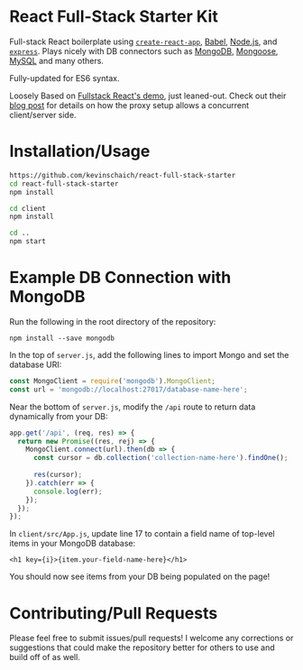 # React Full-Stack Starter Kit

Full-stack React boilerplate using [`create-react-app`](https://github.com/facebookincubator/create-react-app), [Babel](https://babeljs.io/), [Node.js](https://nodejs.org/en/), and [`express`](https://expressjs.com/). Plays nicely with DB connectors such as [MongoDB](https://www.npmjs.com/package/mongodb), [Mongoose](https://www.npmjs.com/package/mongoose), [MySQL](https://www.npmjs.com/package/mysql) and many others.

Fully-updated for ES6 syntax.

Loosely Based on [Fullstack React's demo](https://github.com/fullstackreact/food-lookup-demo), just leaned-out. Check out their [blog post](https://www.fullstackreact.com/articles/using-create-react-app-with-a-server/) for details on how the proxy setup allows a concurrent client/server side.

# Installation/Usage

```bash
https://github.com/kevinschaich/react-full-stack-starter
cd react-full-stack-starter
npm install

cd client
npm install

cd ..
npm start
```

# Example DB Connection with MongoDB

Run the following in the root directory of the repository:

`npm install --save mongodb`

In the top of `server.js`, add the following lines to import Mongo and set the database URI:

```javascript
const MongoClient = require('mongodb').MongoClient;
const url = 'mongodb://localhost:27017/database-name-here';
```

Near the bottom of `server.js`, modify the `/api` route to return data dynamically from your DB:

```javascript
app.get('/api', (req, res) => {
  return new Promise((res, rej) => {
    MongoClient.connect(url).then(db => {
      const cursor = db.collection('collection-name-here').findOne();
      
      res(cursor);
    }).catch(err => {
      console.log(err);
    });
  });
});

```

In `client/src/App.js`, update line 17 to contain a field name of top-level items in your MongoDB database:

```
<h1 key={i}>{item.your-field-name-here}</h1>
```

You should now see items from your DB being populated on the page!

# Contributing/Pull Requests

Please feel free to submit issues/pull requests! I welcome any corrections or suggestions that could make the repository better for others to use and build off of as well.
